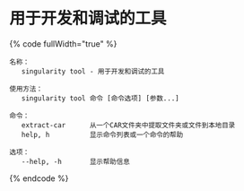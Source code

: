 # 用于开发和调试的工具

{% code fullWidth="true" %}
```
名称：
   singularity tool - 用于开发和调试的工具

使用方法：
   singularity tool 命令 [命令选项] [参数...]

命令：
   extract-car      从一个CAR文件夹中提取文件夹或文件到本地目录
   help, h          显示命令列表或一个命令的帮助

选项：
   --help, -h       显示帮助信息
```
{% endcode %}